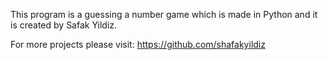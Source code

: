This program is a guessing a number game which is made in Python and it is created by Safak Yildiz.

For more projects please visit: https://github.com/shafakyildiz
